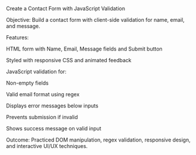 Create a Contact Form with JavaScript Validation

Objective: Build a contact form with client-side validation for name, email, and message.

Features:

HTML form with Name, Email, Message fields and Submit button

Styled with responsive CSS and animated feedback

JavaScript validation for:

Non-empty fields

Valid email format using regex

Displays error messages below inputs

Prevents submission if invalid

Shows success message on valid input

Outcome: Practiced DOM manipulation, regex validation, responsive design, and interactive UI/UX techniques.